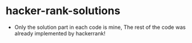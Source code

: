 # hacker-rank-solutions

- Only the solution part in each code is mine, The rest of the code was already implemented by hackerrank!
